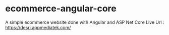 # ecommerce-angular-core
A simple ecommerce website done with Angular and ASP Net Core
Live Url : https://desri.appmediatek.com/
